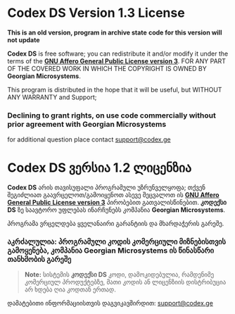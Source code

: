 ﻿# Codex DS Version 1.3 License

**This is an old version, program in archive state**
**code for this version will not update**

**Codex DS** is free software; you can redistribute it and/or modify it under the terms of the  [**GNU Affero General Public License version 3**]([https://www.gnu.org/licenses/agpl-3.0.html]). FOR ANY PART OF THE COVERED WORK IN WHICH THE COPYRIGHT IS OWNED BY **Georgian Microsystems**.

This program is distributed in the hope that it will be useful, but WITHOUT ANY WARRANTY and Support;


### Declining to grant rights, on use code commercially without prior agreement with  Georgian Microsystems
for additional question place contact [support@codex.ge](mailto:support@codex.ge)

# Codex DS ვერსია 1.2 ლიცენზია

**Codex  DS**  არის თავისუფალი პროგრამული უზრუნველყოფა;  თქვენ შეგიძლიათ გაავრცელოთ/გამოიყენოთ ასევე შეცვალოთ ის [**GNU Affero General Public License version 3**]([https://www.gnu.org/licenses/agpl-3.0.html](https://www.gnu.org/licenses/agpl-3.0.html)) პირობებით გათვალისწინებით. **კოდექსი DS** ზე საავტორო უფლებას ინარჩუნებს კომპანია **Georgian Microsystems**.

პროგრამა ვრცელდება ყველანაირი გარანტიის და მხარდაჭერის გარეშე.

### აკრძალულია: პროგრამული კოდის კომერციული მიზნებისთვის გამოყენება, კომპანია Georgian Microsystems ის წინასწარი თანხმობის გარეშე

> **Note:** სისტემის  **კოდექსი DS** კოდი, დამოკიდებულია, რამდენიმე კომერციულ პროდუქტებზე, მათი კოდის ან ლიცენზიის დისტრიბუცია არ ხდება ღია კოდთან ერთად.

დამატებითი ინფორმაციისთვის დაგვიკავშირდით: [support@codex.ge](mailto:support@codex.ge)

